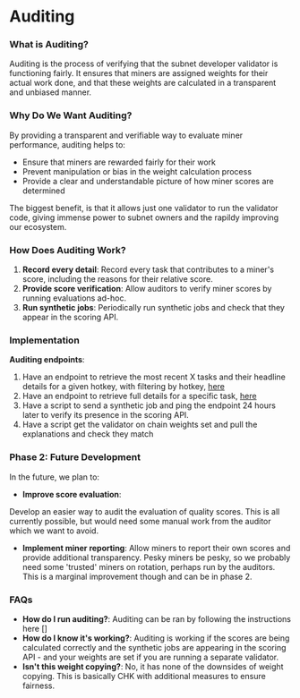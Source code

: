 # Auditing

### What is Auditing?

Auditing is the process of verifying that the subnet developer validator is functioning fairly. It ensures that miners are assigned weights for their actual work done, and that these weights are calculated in a transparent and unbiased manner.

### Why Do We Want Auditing?

By providing a transparent and verifiable way to evaluate miner performance, auditing helps to:

* Ensure that miners are rewarded fairly for their work
* Prevent manipulation or bias in the weight calculation process
* Provide a clear and understandable picture of how miner scores are determined

The biggest benefit, is that it allows just one validator to run the validator code, giving immense power to subnet owners and the rapildy improving our ecosystem.

### How Does Auditing Work?

1. **Record every detail**: Record every task that contributes to a miner's score, including the reasons for their relative score.
2. **Provide score verification**: Allow auditors to verify miner scores by running evaluations ad-hoc.
3. **Run synthetic jobs**: Periodically run synthetic jobs and check that they appear in the scoring API.

### Implementation

**Auditing endpoints**:

1. Have an endpoint to retrieve the most recent X tasks and their headline details for a given hotkey, with filtering by hotkey, [here](../validator/endpoints/auditing.py#L10)
2. Have an endpoint to retrieve full details for a specific task, [here](../validator/endpoints/auditing.py#L16)
3. Have a script to send a synthetic job and ping the endpoint 24 hours later to verify its presence in the scoring API.
4. Have a script get the validator on chain weights set and pull the explanations and check they match

### Phase 2: Future Development

In the future, we plan to:

* **Improve score evaluation**:

Develop an easier way to audit the evaluation of quality scores. This is all currently possible, but would need some manual work from the auditor which we want to avoid.

* **Implement miner reporting**: Allow miners to report their own scores and provide additional transparency.
Pesky miners be pesky, so we probably need some 'trusted' miners on rotation, perhaps run by the auditors. This is a marginal improvement though and can be in phase 2.

### FAQs

* **How do I run auditing?**: Auditing can be ran by following the instructions here []
* **How do I know it's working?**: Auditing is working if the scores are being calculated correctly and the synthetic jobs are appearing in the scoring API - and your weights are set if you are running a separate validator.
* **Isn't this weight copying?**: No, it has none of the downsides of weight copying. This is basically CHK with additional measures to ensure fairness.
